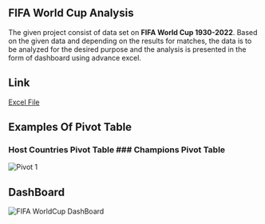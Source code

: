 ## FIFA World Cup Analysis

The given project consist of data set on **FIFA World Cup 1930-2022**. Based on the given data and depending on the results for matches, the data is to be analyzed for the desired purpose and the analysis is presented in the form of dashboard using advance excel.

## Link

[Excel File](https://docs.google.com/spreadsheets/d/1_w81qfcc7wD-U7jsomTp0GI_hQt_4hFl/edit#gid=1403720255)

## Examples Of Pivot Table

   ### Host Countries Pivot Table                                                                                                            ### Champions Pivot Table

   ![Pivot 1](https://github.com/Adi-200/FIFA-World-Cup-Analysis-Excel-/assets/92008726/a234dd1c-6929-4921-8091-87278b525e65)                


## DashBoard

![FIFA WorldCup DashBoard](https://github.com/Adi-200/FIFA-World-Cup-Analysis-Excel-/assets/92008726/8ea4982a-5cc0-47e3-a48e-7416ebff0ca7)
